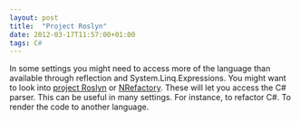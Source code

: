 ```yaml
---
layout: post
title:  "Project Roslyn"
date: 2012-03-17T11:57:00+01:00
tags: C#
---
```


In some settings you might need to access more of the language than available through reflection and System.Linq.Expressions. You might want to look into <a href="http://msdn.microsoft.com/en-us/hh543916">project Roslyn</a> or <a href="https://github.com/icsharpcode/NRefactory/">NRefactory</a>. These will let you access the C# parser. This can be useful in many settings. For instance, to refactor C#. To render the code to another language.
<div style="clear: both;"></div>